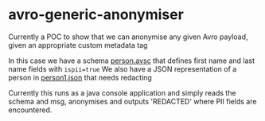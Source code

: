 # avro-generic-anonymiser

Currently a POC to show that we can anonymise any given Avro payload, given an appropriate custom metadata tag

In this case we have a schema [person.avsc](src/main/resources/person.avsc) that defines first name and last name fields with `ispii=true`
We also have a JSON representation of a person in [person1.json](src/main/resources/person1.json) that needs redacting

Currently this runs as a java console application and simply reads the schema and msg, anonymises and outputs 'REDACTED' where PII fields are encountered.